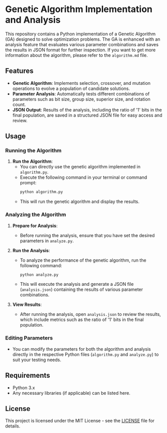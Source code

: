 # Genetic Algorithm Implementation and Analysis

This repository contains a Python implementation of a Genetic Algorithm (GA) designed to solve optimization problems. The GA is enhanced with an analysis feature that evaluates various parameter combinations and saves the results in JSON format for further inspection.
If you want to get more information about the algorithm, please refer to the `algorithm.md` file.

## Features

- **Genetic Algorithm**: Implements selection, crossover, and mutation operations to evolve a population of candidate solutions.
- **Parameter Analysis**: Automatically tests different combinations of parameters such as bit size, group size, superior size, and rotation count.
- **JSON Output**: Results of the analysis, including the ratio of '1' bits in the final population, are saved in a structured JSON file for easy access and review.

## Usage

### Running the Algorithm

1. **Run the Algorithm**:
   - You can directly use the genetic algorithm implemented in `algorithm.py`.
   - Execute the following command in your terminal or command prompt:
     ```bash
     python algorithm.py
     ```
   - This will run the genetic algorithm and display the results.

### Analyzing the Algorithm

1. **Prepare for Analysis**:
   - Before running the analysis, ensure that you have set the desired parameters in `analyze.py`.

2. **Run the Analysis**:
   - To analyze the performance of the genetic algorithm, run the following command:
     ```bash
     python analyze.py
     ```
   - This will execute the analysis and generate a JSON file (`analysis.json`) containing the results of various parameter combinations.

3. **View Results**:
   - After running the analysis, open `analysis.json` to review the results, which include metrics such as the ratio of '1' bits in the final population.

### Editing Parameters

- You can modify the parameters for both the algorithm and analysis directly in the respective Python files (`algorithm.py` and `analyze.py`) to suit your testing needs.

## Requirements

- Python 3.x
- Any necessary libraries (if applicable) can be listed here.

## License

This project is licensed under the MIT License - see the [LICENSE](LICENSE) file for details.
